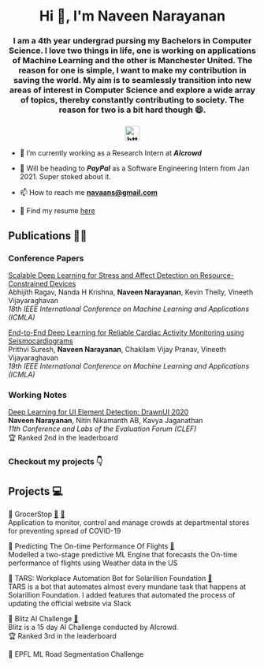 
<!--
**naveenggmu/naveenggmu** is a ✨ _special_ ✨ repository because its `README.md` (this file) appears on your GitHub profile.

Here are some ideas to get you started:

- 🔭 I’m currently working on ...
- 🌱 I’m currently learning ...
- 👯 I’m looking to collaborate on ...
- 🤔 I’m looking for help with ...
- 💬 Ask me about ...
- 📫 How to reach me: ...
- 😄 Pronouns: ...
- ⚡ Fun fact: ...
-->
<link rel="stylesheet" href="https://cdn.jsdelivr.net/gh/devicons/devicon@master/devicon.min.css">


<h1 align="center">Hi 👋, I'm Naveen Narayanan</h1>
<h3 align="center">I am a 4th year undergrad pursing my Bachelors in Computer Science. I love two things in life, one is working on applications of Machine Learning and the other is Manchester United. The reason for one is simple, I want to make my contribution in saving the world. My aim is to seamlessly transition into new areas of interest in Computer Science and explore a wide array of topics, thereby constantly contributing to society. The reason for two is a bit hard though 😄.</h3>
<h3 align="center">
<a href="https://www.linkedin.com/in/naveen-1999/" target="blank"><img align="center" src="https://cdn.jsdelivr.net/npm/simple-icons@3.0.1/icons/linkedin.svg" alt="https://www.linkedin.com/in/mohan-sundar-9881a7180/" height="30" width="30" /></a>

</p>
</h3>

- 💼 I’m currently working as a Research Intern at ***AIcrowd***

- 🥁 Will be heading to ***PayPal*** as a Software Engineering Intern from Jan 2021. Super stoked about it.

- 📫 How to reach me **navaans@gmail.com**

- 📰 Find my resume [here](NaveenResume.pdf)


## Publications 📝📰

### Conference Papers  

[Scalable Deep Learning for Stress and Affect Detection on Resource-Constrained Devices](https://ieeexplore.ieee.org/document/8999216)  
Abhijith Ragav, Nanda H Krishna, **Naveen Narayanan**, Kevin Thelly, Vineeth Vijayaraghavan  
*18th IEEE International Conference on Machine Learning and Applications (ICMLA)*  


[End-to-End Deep Learning for Reliable Cardiac Activity Monitoring using Seismocardiograms](https://arxiv.org/abs/2010.05662)  
Prithvi Suresh, **Naveen Narayanan**, Chakilam Vijay Pranav, Vineeth Vijayaraghavan  
*19th IEEE International Conference on Machine Learning and Applications (ICMLA)*  

### Working Notes  

[Deep Learning for UI Element Detection: DrawnUI 2020](http://ceur-ws.org/Vol-2696/paper_61.pdf)  
**Naveen Narayanan**, Nitin Nikamanth AB, Kavya Jaganathan  
*11th Conference and Labs of the Evaluation Forum (CLEF)*  
🏆 Ranked 2nd in the leaderboard
<!-- ## Current Work Experience 💼 -->

### Checkout my projects 👇
## Projects 💻

🚀 GrocerStop [🔗](https://github.com/naveenggmu/grocerstop) [📜](https://devfolio.co/submissions/grocerstop)  
    Application to monitor, control and manage crowds at departmental stores for preventing spread of COVID-19  
  

🚀 Predicting The On-time Performance Of Flights [🔗](https://github.com/naveenggmu/Flight-Delay-Prediction-ML-Project)  
    Modelled a two-stage predictive ML Engine that forecasts the On-time performance of flights using Weather data in the US  

🚀 TARS: Workplace Automation Bot for Solarillion Foundation [🔗](https://github.com/solarillionfoundation/TARS)  
    TARS is a bot that automates almost every mundane task that happens at Solarillion Foundation. I added features that automated the process of updating the official website via Slack  

🚀 Blitz AI Challenge [🔗](https://github.com/solarillionfoundation/TARS)  
    Blitz is a 15 day AI Challenge conducted by AIcrowd.  
    🏆 Ranked 3rd in the leaderboard  

🚀 EPFL ML Road Segmentation Challenge  



<!-- ### Technologies
<p align="left"><img src="https://devicons.github.io/devicon/devicon.git/icons/amazonwebservices/amazonwebservices-original-wordmark.svg" alt="aws" width="40" height="40"/> <img src="https://www.vectorlogo.zone/logos/microsoft_azure/microsoft_azure-icon.svg" alt="azure" width="40" height="40"/> <img src="https://www.vectorlogo.zone/logos/babeljs/babeljs-icon.svg" alt="babel" width="40" height="40"/> <img src="https://devicons.github.io/devicon/devicon.git/icons/c/c-original.svg" alt="c" width="40" height="40"/> <img src="https://devicons.github.io/devicon/devicon.git/icons/docker/docker-original-wordmark.svg" alt="docker" width="40" height="40"/> <img src="https://devicons.github.io/devicon/devicon.git/icons/express/express-original-wordmark.svg" alt="express" width="40" height="40"/> <img src="https://www.vectorlogo.zone/logos/firebase/firebase-icon.svg" alt="firebase" width="40" height="40"/> <img src="https://www.vectorlogo.zone/logos/pocoo_flask/pocoo_flask-icon.svg" alt="flask" width="40" height="40"/> <img src="https://www.vectorlogo.zone/logos/google_cloud/google_cloud-icon.svg" alt="gcp" width="40" height="40"/> <img src="https://www.vectorlogo.zone/logos/git-scm/git-scm-icon.svg" alt="git" width="40" height="40"/> <img src="https://devicons.github.io/devicon/devicon.git/icons/html5/html5-original-wordmark.svg" alt="html5" width="40" height="40"/> <img src="https://devicons.github.io/devicon/devicon.git/icons/javascript/javascript-original.svg" alt="javascript" width="40" height="40"/> <img src="https://devicons.github.io/devicon/devicon.git/icons/linux/linux-original.svg" alt="linux" width="40" height="40"/> <img src="https://devicons.github.io/devicon/devicon.git/icons/mongodb/mongodb-original-wordmark.svg" alt="mongodb" width="40" height="40"/> <img src="https://devicons.github.io/devicon/devicon.git/icons/mysql/mysql-original-wordmark.svg" alt="mysql" width="40" height="40"/> <img src="https://devicons.github.io/devicon/devicon.git/icons/nginx/nginx-original.svg" alt="nginx" width="40" height="40"/> <img src="https://devicons.github.io/devicon/devicon.git/icons/nodejs/nodejs-original-wordmark.svg" alt="nodejs" width="40" height="40"/> <img src="https://devicons.github.io/devicon/devicon.git/icons/postgresql/postgresql-original-wordmark.svg" alt="postgresql" width="40" height="40"/> <img src="https://devicons.github.io/devicon/devicon.git/icons/python/python-original.svg" alt="python" width="40" height="40"/> <img src="https://devicons.github.io/devicon/devicon.git/icons/react/react-original-wordmark.svg" alt="react" width="40" height="40"/> <img src="https://devicons.github.io/devicon/devicon.git/icons/redux/redux-original.svg" alt="redux" width="40" height="40"/> <img src="https://devicons.github.io/devicon/devicon.git/icons/webpack/webpack-original.svg" alt="webpack" width="40" height="40"/></p><p align="center"> -->

